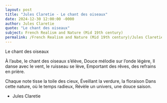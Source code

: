 ```yaml
---
layout: post
title: "Jules Claretie - Le chant des oiseaux"
date: 2024-12-30 12:00:00 -0000
author: Jules Claretie
quote: "Le chant des oiseaux"
subject: French Realism and Nature (Mid 19th century)
permalink: /French Realism and Nature (Mid 19th century)/Jules Claretie/Jules Claretie - Le chant des oiseaux
---
```


Le chant des oiseaux

À l’aube, le chant des oiseaux s’élève,
Douce mélodie sur l’onde légère,
Il danse avec le vent, le ruisseau se lève,
Emportant des rêves, des refrains en prière.

Chaque note tisse la toile des cieux,
Éveillant la verdure, la floraison
Dans cette nature, où le temps radieux,
Révèle un univers, une douce saison.

- Jules Claretie
